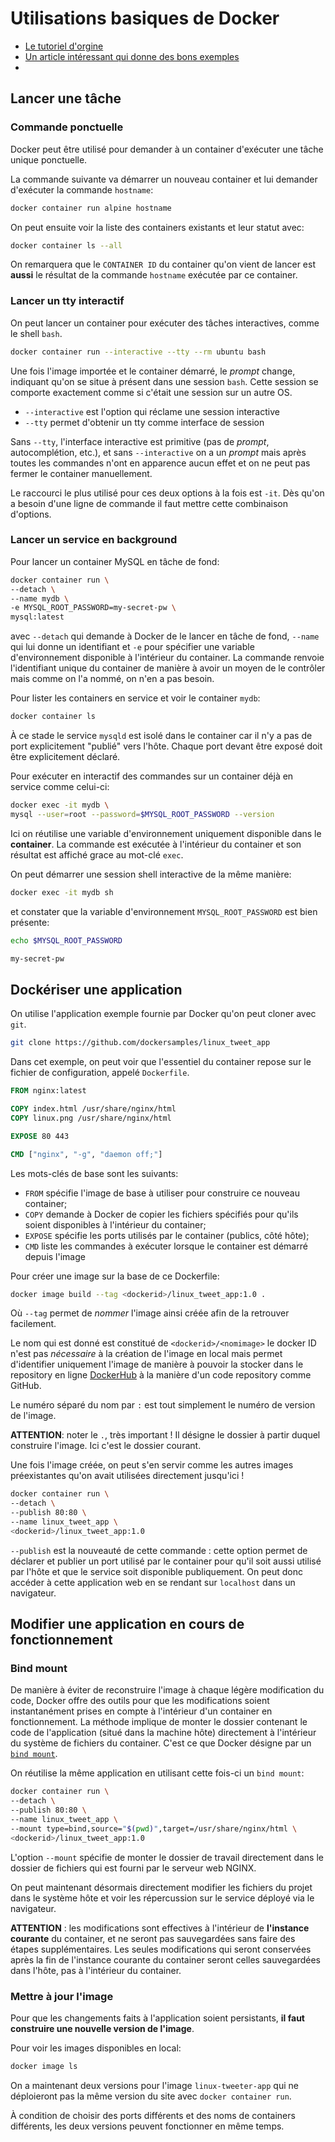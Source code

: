 # Utilisations basiques de Docker

* [Le tutoriel d'orgine](https://training.play-with-docker.com/beginner-linux/)
* [Un article intéressant qui donne des bons exemples](https://medium.com/travis-on-docker/why-and-how-to-use-docker-for-development-a156c1de3b24)
* 

## Lancer une tâche

### Commande ponctuelle

Docker peut être utilisé pour demander à un container d'exécuter une tâche unique ponctuelle.

La commande suivante va démarrer un nouveau container et lui demander d'exécuter la commande `hostname`:

```bash
docker container run alpine hostname
```

On peut ensuite voir la liste des containers existants et leur statut avec:

```bash
docker container ls --all
```

On remarquera que le `CONTAINER ID` du container qu'on vient de lancer est **aussi** le résultat de la commande `hostname` exécutée par ce container.

### Lancer un tty interactif

On peut lancer un container pour exécuter des tâches interactives, comme le shell `bash`.

```bash
docker container run --interactive --tty --rm ubuntu bash
```

Une fois l'image importée et le container démarré, le *prompt* change, indiquant qu'on se situe à présent dans une session `bash`. Cette session se comporte exactement comme si c'était une session sur un autre OS.

* `--interactive` est l'option qui réclame une session interactive
* `--tty` permet d'obtenir un tty comme interface de session

Sans `--tty`, l'interface interactive est primitive (pas de *prompt*, autocomplétion, etc.), et sans `--interactive` on a un *prompt* mais après toutes les commandes n'ont en apparence aucun effet et on ne peut pas fermer le container manuellement.

Le raccourci le plus utilisé pour ces deux options à la fois est `-it`. Dès qu'on a besoin d'une ligne de commande il faut mettre cette combinaison d'options.

### Lancer un service en background

Pour lancer un container MySQL en tâche de fond:

```bash
docker container run \
--detach \
--name mydb \
-e MYSQL_ROOT_PASSWORD=my-secret-pw \
mysql:latest
```

avec `--detach` qui demande à Docker de le lancer en tâche de fond, `--name` qui lui donne un identifiant et `-e` pour spécifier une variable d'environnement disponible à l'intérieur du container. La commande renvoie l'identifiant unique du container de manière à avoir un moyen de le contrôler mais comme on l'a nommé, on n'en a pas besoin.

Pour lister les containers en service et voir le container `mydb`:

```bash
docker container ls
```

À ce stade le service `mysqld` est isolé dans le container car il n'y a pas de port explicitement "publié" vers l'hôte. Chaque port devant être exposé doit être explicitement déclaré.

Pour exécuter en interactif des commandes sur un container déjà en service comme celui-ci:

```bash
docker exec -it mydb \
mysql --user=root --password=$MYSQL_ROOT_PASSWORD --version
```

Ici on réutilise une variable d'environnement uniquement disponible dans le **container**. La commande est exécutée à l'intérieur du container et son résultat est affiché grace au mot-clé `exec`.

On peut démarrer une session shell interactive de la même manière:

```bash
docker exec -it mydb sh
```

et constater que la variable d'environnement `MYSQL_ROOT_PASSWORD` est bien présente:

```bash
echo $MYSQL_ROOT_PASSWORD
```

```txt
my-secret-pw
```

## Dockériser une application

On utilise l'application exemple fournie par Docker qu'on peut cloner avec `git`.

```bash
git clone https://github.com/dockersamples/linux_tweet_app
```

Dans cet exemple, on peut voir que l'essentiel du container repose sur le fichier de configuration, appelé `Dockerfile`.

```Dockerfile
FROM nginx:latest

COPY index.html /usr/share/nginx/html
COPY linux.png /usr/share/nginx/html

EXPOSE 80 443 	

CMD ["nginx", "-g", "daemon off;"]
```

Les mots-clés de base sont les suivants:

* `FROM` spécifie l'image de base à utiliser pour construire ce nouveau container;
* `COPY` demande à Docker de copier les fichiers spécifiés pour qu'ils soient disponibles à l'intérieur du container;
* `EXPOSE` spécifie les ports utilisés par le container (publics, côté hôte);
* `CMD` liste les commandes à exécuter lorsque le container est démarré depuis l'image

Pour créer une image sur la base de ce Dockerfile:

```bash
docker image build --tag <dockerid>/linux_tweet_app:1.0 .
```

Où `--tag` permet de *nommer* l'image ainsi créée afin de la retrouver facilement.

Le nom qui est donné est constitué de `<dockerid>/<nomimage>` le docker ID n'est pas *nécessaire* à la création de l'image en local mais permet d'identifier uniquement l'image de manière à pouvoir la stocker dans le repository en ligne [DockerHub](https://hub.docker.com/) à la manière d'un code repository comme GitHub.

Le numéro séparé du nom par `:` est tout simplement le numéro de version de l'image.

**ATTENTION**: noter le `.`, très important ! Il désigne le dossier à partir duquel construire l'image. Ici c'est le dossier courant.

Une fois l'image créée, on peut s'en servir comme les autres images préexistantes qu'on avait utilisées directement jusqu'ici !

```bash
docker container run \
--detach \
--publish 80:80 \
--name linux_tweet_app \
<dockerid>/linux_tweet_app:1.0
```

`--publish` est la nouveauté de cette commande : cette option permet de déclarer et publier un port utilisé par le container pour qu'il soit aussi utilisé par l'hôte et que le service soit disponible publiquement. On peut donc accéder à cette application web en se rendant sur `localhost` dans un navigateur.

## Modifier une application en cours de fonctionnement

### Bind mount

De manière à éviter de reconstruire l'image à chaque légère modification du code, Docker offre des outils pour que les modifications soient instantanément prises en compte à l'intérieur d'un container en fonctionnement. La méthode implique de monter le dossier contenant le code de l'application (situé dans la machine hôte) directement à l'intérieur du système de fichiers du container. C'est ce que Docker désigne par un [`bind mount`](https://docs.docker.com/storage/bind-mounts/).

On réutilise la même application en utilisant cette fois-ci un `bind mount`:

```bash
docker container run \
--detach \
--publish 80:80 \
--name linux_tweet_app \
--mount type=bind,source="$(pwd)",target=/usr/share/nginx/html \
<dockerid>/linux_tweet_app:1.0
```

L'option `--mount` spécifie de monter le dossier de travail directement dans le dossier de fichiers qui est fourni par le serveur web NGINX.

On peut maintenant désormais directement modifier les fichiers du projet dans le système hôte et voir les répercussion sur le service déployé via le navigateur.

**ATTENTION** : les modifications sont effectives à l'intérieur de **l'instance courante** du container, et ne seront pas sauvegardées sans faire des étapes supplémentaires. Les seules modifications qui seront conservées après la fin de l'instance courante du container seront celles sauvegardées dans l'hôte, pas à l'intérieur du container.

### Mettre à jour l'image

Pour que les changements faits à l'application soient persistants, **il faut construire une nouvelle version de l'image**.

Pour voir les images disponibles en local:

```bash
docker image ls
```

On a maintenant deux versions pour l'image `linux-tweeter-app` qui ne déploieront pas la même version du site avec `docker container run`.

À condition de choisir des ports différents et des noms de containers différents, les deux versions peuvent fonctionner en même temps.